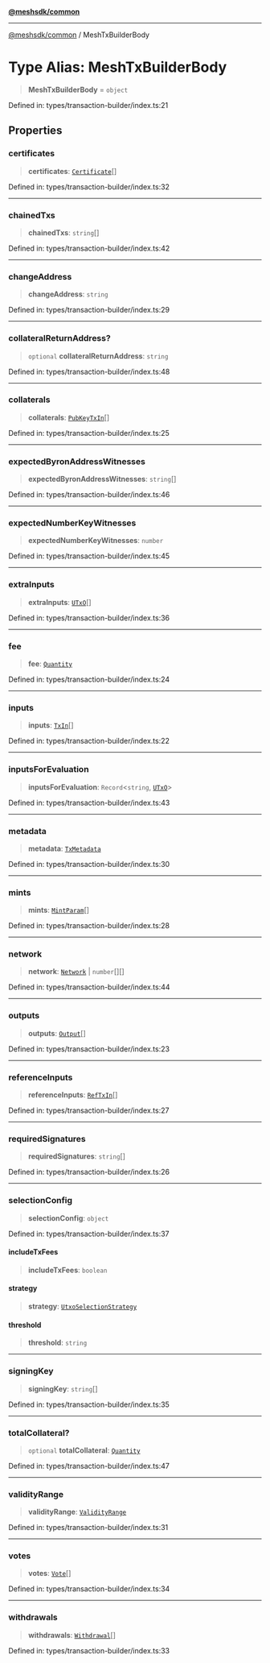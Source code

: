 [**@meshsdk/common**](../README.md)

***

[@meshsdk/common](../globals.md) / MeshTxBuilderBody

# Type Alias: MeshTxBuilderBody

> **MeshTxBuilderBody** = `object`

Defined in: types/transaction-builder/index.ts:21

## Properties

### certificates

> **certificates**: [`Certificate`](Certificate.md)[]

Defined in: types/transaction-builder/index.ts:32

***

### chainedTxs

> **chainedTxs**: `string`[]

Defined in: types/transaction-builder/index.ts:42

***

### changeAddress

> **changeAddress**: `string`

Defined in: types/transaction-builder/index.ts:29

***

### collateralReturnAddress?

> `optional` **collateralReturnAddress**: `string`

Defined in: types/transaction-builder/index.ts:48

***

### collaterals

> **collaterals**: [`PubKeyTxIn`](PubKeyTxIn.md)[]

Defined in: types/transaction-builder/index.ts:25

***

### expectedByronAddressWitnesses

> **expectedByronAddressWitnesses**: `string`[]

Defined in: types/transaction-builder/index.ts:46

***

### expectedNumberKeyWitnesses

> **expectedNumberKeyWitnesses**: `number`

Defined in: types/transaction-builder/index.ts:45

***

### extraInputs

> **extraInputs**: [`UTxO`](UTxO.md)[]

Defined in: types/transaction-builder/index.ts:36

***

### fee

> **fee**: [`Quantity`](Quantity.md)

Defined in: types/transaction-builder/index.ts:24

***

### inputs

> **inputs**: [`TxIn`](TxIn.md)[]

Defined in: types/transaction-builder/index.ts:22

***

### inputsForEvaluation

> **inputsForEvaluation**: `Record`\<`string`, [`UTxO`](UTxO.md)\>

Defined in: types/transaction-builder/index.ts:43

***

### metadata

> **metadata**: [`TxMetadata`](TxMetadata.md)

Defined in: types/transaction-builder/index.ts:30

***

### mints

> **mints**: [`MintParam`](MintParam.md)[]

Defined in: types/transaction-builder/index.ts:28

***

### network

> **network**: [`Network`](Network.md) \| `number`[][]

Defined in: types/transaction-builder/index.ts:44

***

### outputs

> **outputs**: [`Output`](Output.md)[]

Defined in: types/transaction-builder/index.ts:23

***

### referenceInputs

> **referenceInputs**: [`RefTxIn`](RefTxIn.md)[]

Defined in: types/transaction-builder/index.ts:27

***

### requiredSignatures

> **requiredSignatures**: `string`[]

Defined in: types/transaction-builder/index.ts:26

***

### selectionConfig

> **selectionConfig**: `object`

Defined in: types/transaction-builder/index.ts:37

#### includeTxFees

> **includeTxFees**: `boolean`

#### strategy

> **strategy**: [`UtxoSelectionStrategy`](UtxoSelectionStrategy.md)

#### threshold

> **threshold**: `string`

***

### signingKey

> **signingKey**: `string`[]

Defined in: types/transaction-builder/index.ts:35

***

### totalCollateral?

> `optional` **totalCollateral**: [`Quantity`](Quantity.md)

Defined in: types/transaction-builder/index.ts:47

***

### validityRange

> **validityRange**: [`ValidityRange`](ValidityRange.md)

Defined in: types/transaction-builder/index.ts:31

***

### votes

> **votes**: [`Vote`](Vote.md)[]

Defined in: types/transaction-builder/index.ts:34

***

### withdrawals

> **withdrawals**: [`Withdrawal`](Withdrawal.md)[]

Defined in: types/transaction-builder/index.ts:33
